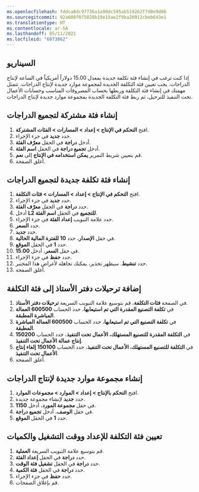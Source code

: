 ```yaml
---
ms.openlocfilehash: fddca8dc97736a1a90dc595ab519262f7d0e9d86
ms.sourcegitcommit: 92a606f075028b19e15ae2f9ba20912cbeb643e1
ms.translationtype: HT
ms.contentlocale: ar-SA
ms.lasthandoff: 05/11/2021
ms.locfileid: "6073862"
---
```

## <a name="scenario"></a>السيناريو
إذا كنت ترغب في إنشاء فئة تكلفة جديدة بمعدل 15.00 دولاراً أمريكياً في الساعة لإنتاج الدراجات. يجب تعيين فئة التكلفة الجديدة لمجموعة موارد جديدة لإنتاج الدراجات. تتمثل مهمتك في إنشاء فئة التكلفة وربطها بحساب المصروفات المناسب وحسابات الأعمال تحت التنفيذ للترحيل، ثم ربط فئة التكلفة الجديدة بمجموعة موارد جديدة لإنتاج الدراجات.

## <a name="create-a-shared-category-for-bicycle-assembly"></a>إنشاء فئة مشتركة لتجميع الدراجات 

1.  افتح **التحكم في الإنتاج > إعداد > المسارات > الفئات المشتركة**.
2.  حدد **جديد** في جزء الإجراء.
3.  أدخل **دراجة** في الحقل **معرّف الفئة**.
4.  أدخل **تجميع دراجة** في الحقل **اسم الفئة**.
5.  قم بتعيين شريط التمرير **يمكن استخدامه في الإنتاج** إلى **نعم**.
6.  أغلق الصفحة.

## <a name="create-a-new-cost-category-for-bicycle-assembly"></a>إنشاء فئة تكلفة جديدة لتجميع الدراجات 

1.  افتح **التحكم في الإنتاج > إعداد > المسارات > فئات التكلفة**.
2.  حدد **جديد** في جزء الإجراء.
3.  حدد **دراجة** في الحقل **معرّف الفئة**.
4.  أدخل **L2 للتجميع** في الحقل **اسم الفئة**.
5.  حدد علامة التبويب **إعداد الفئة** في جزء الإجراء.
6.  حدد **السعر**.
7.  حدد **جديد‎**.
8.  في حقل **الإصدار**، حدد **10** **للفترة المالية الحالية**.
9.  حدد **1** في الحقل **الموقع**.
10. في حقل **السعر**، أدخل **15.00**.
11. حدد **حفظ** في جزء الإجراء. 
12. حدد **تنشيط**. سيظهر تحذير، يمكنك تجاهله لأغراض هذا المختبر.
13. أغلق الصفحة.

## <a name="add-ledger-postings-to-the-cost-category"></a>إضافة ترحيلات دفتر الأستاذ إلى فئة التكلفة 

1.  في الصفحة **فئات التكلفة**، قم بتوسيع علامة التبويب السريعة **ترحيلات دفتر الأستاذ**.
2.  في **تكلفة التصنيع المقدرة التي تم استيعابها**، حدد الحساب **600500 العمالة المباشرة المطبقة**.
3.  في **تكلفة التصنيع التي تم استيعابها**، حدد الحساب **600500 العمالة المباشرة المطبقة**.
6.  في **التكلفة المقدرة للتصنيع المستهلك، الأعمال تحت التنفيذ**، حدد الحساب **150200** **إنتاج عمالة الأعمال تحت التنفيذ**.
8.  في **التكلفة للتصنيع المستهلك، الأعمال تحت التنفيذ**، حدد الحساب **150100** **إلغاء إنتاج الأعمال تحت التنفيذ**.
10. أغلق الصفحة.

## <a name="create-a-new-resource-group-for-bicycle-production"></a>إنشاء مجموعة موارد جديدة لإنتاج الدراجات 

1.  افتح **التحكم بالإنتاج > إعداد > الموارد > مجموعات الموارد**.
2.  حدد **جديد** لإنشاء مجموعة جديدة.
3.  في حقل **مجموعة المورد**، أدخل **1150**.
4.  في حقل **الوصف**، أدخل **تجميع دراجة**.
5.  حدد **1** في الحقل **الموقع**.


## <a name="assign-the-cost-category-for-setup-run-time-and-quantities"></a>تعيين فئة التكلفة للإعداد ووقت التشغيل والكميات 

1.  قم بتوسيع علامة التبويب السريعة **العملية**.
2.  حدد **دراجة** في الحقل **إعداد الفئة**.
3.  حدد **دراجة** في الحقل **تشغيل فئة الوقت**.
4.  حدد **دراجة** في الحقل **فئة الكمية**.
5.  حدد **حفظ** في جزء الإجراء.
6.  قم بإغلاق الصفحات.


